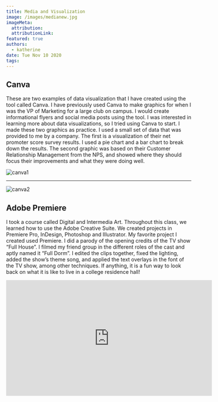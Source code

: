```yaml
---
title: Media and Visualization
image: /images/medianew.jpg
imageMeta:
  attribution:
  attributionLink:
featured: true
authors:
  - katherine
date: Tue Nov 10 2020
tags:
---
```


## Canva

These are two examples of data visualization that I have created using the tool called Canva. I have previously used Canva to make graphics for when I was the VP of Marketing for a large club on campus. I would create informational flyers and social media posts using the tool. I was interested in learning more about data visualizations, so I tried using Canva to start. I made these two graphics as practice. I used a small set of data that was provided to me by a company. The first is a visualization of their net promoter score survey results. I used a pie chart and a bar chart to break down the results. The second graphic was based on their Customer Relationship Management from the NPS, and showed where they should focus their improvements and what they were doing well.

![canva1](/images/canva1.jpg)

---

![canva2](/images/canva2.jpg)

## Adobe Premiere

I took a course called Digital and Intermedia Art. Throughout this class, we learned how to use the Adobe Creative Suite. We created projects in Premiere Pro, InDesign, Photoshop and Illustrator. My favorite project I created used Premiere. I did a parody of the opening credits of the TV show “Full House”. I filmed my friend group in the different roles of the cast and aptly named it “Full Dorm”. I edited the clips together, fixed the lighting, added the show’s theme song, and applied the text overlays in the font of the TV show, among other techniques. If anything, it is a fun way to look back on what it is like to live in a college residence hall!

<iframe width="560" height="315" src="https://www.youtube.com/embed/PN7WYuRf1LA" frameborder="0" allow="accelerometer; autoplay; clipboard-write; encrypted-media; gyroscope; picture-in-picture" allowfullscreen></iframe>
